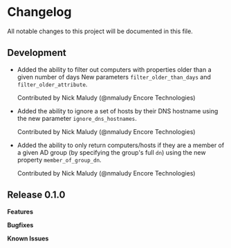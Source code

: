 # Changelog

All notable changes to this project will be documented in this file.

## Development

* Added the ability to filter out computers with properties older than a given number of days
  New parameters `filter_older_than_days` and `filter_older_attribute`.
  
  Contributed by Nick Maludy (@nmaludy Encore Technologies)
  
* Added the ability to ignore a set of hosts by their DNS hostname using the new parameter
  `ignore_dns_hostnames`.
  
  Contributed by Nick Maludy (@nmaludy Encore Technologies)
  
* Added the ability to only return computers/hosts if they are a member of a given
  AD group (by specifying the group's full `dn`) using the new property `member_of_group_dn`.
  
  Contributed by Nick Maludy (@nmaludy Encore Technologies)
  
## Release 0.1.0

**Features**

**Bugfixes**

**Known Issues**
